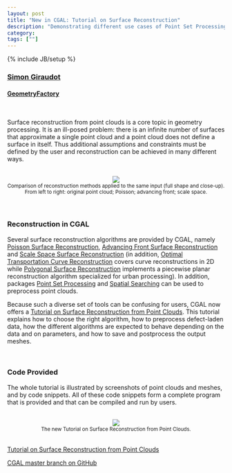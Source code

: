 ```yaml
---
layout: post
title: "New in CGAL: Tutorial on Surface Reconstruction"
description: "Demonstrating different use cases of Point Set Processing and Reconstruction packages"
category:
tags: [""]
---
```

{% include JB/setup %}

<h3><a href="https://github.com/sgiraudot">Simon Giraudot</a></h3>
<h4><a href="https://geometryfactory.com/">GeometryFactory</a></h4>

<br>

<p>Surface reconstruction from point clouds is a core topic in geometry processing. It is an ill-posed problem: there is an infinite number of surfaces that approximate a single point cloud and a point cloud does not define a surface in itself. Thus additional assumptions and constraints must be defined by the user and reconstruction can be achieved in many different ways.</p>

<br>
<div style="text-align:center;">
  <a href="../../../../images/compare_reconstructions.png"><img src="../../../../images/compare_reconstructions.png" style="max-width:95%"/></a><br>
  <small>Comparison of reconstruction methods applied to the same input (full shape and close-up). From left to right: original point cloud; Poisson; advancing front; scale space.</small>
</div>
<br>

<br>
<h3>Reconstruction in CGAL</h3>

<p>Several surface reconstruction algorithms are provided by CGAL, namely <a href="https://doc.cgal.org/latest/Poisson_surface_reconstruction_3/index.html#Chapter_Poisson_Surface_Reconstruction">Poisson Surface Reconstruction</a>, <a href="https://doc.cgal.org/latest/Advancing_front_surface_reconstruction/index.html#Chapter_Advancing_Front_Surface_Reconstruction">Advancing Front Surface Reconstruction</a> and <a href="https://doc.cgal.org/latest/Scale_space_reconstruction_3/index.html#Chapter_Scale_space_reconstruction">Scale Space Surface Reconstruction</a> (in addition, <a href="https://doc.cgal.org/latest/Optimal_transportation_reconstruction_2/index.html#Chapter_Optimal_Transportation_Curve_Reconstruction">Optimal Transportation Curve Reconstruction</a> covers curve reconstructions in 2D while <a href="https://doc.cgal.org/latest/Polygonal_surface_reconstruction/index.html#Chapter_PolygonalSurfaceReconstruction">Polygonal Surface Reconstruction</a> implements a piecewise planar reconstruction algorithm specialized for urban processing). In addition, packages <a href="https://doc.cgal.org/latest/Point_set_processing_3/index.html#Chapter_Point_Set_Processing">Point Set Processing</a> and <a href="https://doc.cgal.org/latest/Spatial_searching/index.html#Chapter_dD_Spatial_Searching">Spatial Searching</a> can be used to preprocess point clouds.<p>

<p>Because such a diverse set of tools can be confusing for users, CGAL now offers a <a href="https://cgal.geometryfactory.com/CGAL/doc/master/Manual/tuto_reconstruction.html">Tutorial on Surface Reconstruction from Point Clouds</a>. This tutorial explains how to choose the right algorithm, how to preprocess defect-laden data, how the different algorithms are expected to behave depending on the data and on parameters, and how to save and postprocess the output meshes.</p>

<br>
<h3>Code Provided</h3>

<p>The whole tutorial is illustrated by screenshots of point clouds and meshes, and by code snippets. All of these code snippets form a complete program that is provided and that can be compiled and run by users.</p>

<br>
<div style="text-align:center;">
  <a href="https://cgal.geometryfactory.com/CGAL/doc/master/Manual/tuto_reconstruction.html"><img src="../../../../images/reconstruction_tutorial.png" style="max-width:100%"/></a><br>
  <small>The new Tutorial on Surface Reconstruction from Point Clouds.</small>
</div>
<br>

<i class="bi bi-book"></i>
<a href="https://cgal.geometryfactory.com/CGAL/doc/master/Manual/tuto_reconstruction.html">Tutorial on Surface Reconstruction from Point Clouds</a> <br>

<i class="bi bi-arrow-down-circle"></i>
<a href="https://github.com/CGAL/cgal/tree/master">CGAL master branch on GitHub</a>

